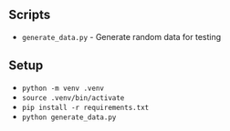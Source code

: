 ## Scripts

- `generate_data.py` - Generate random data for testing

## Setup

- `python -m venv .venv`
- `source .venv/bin/activate`
- `pip install -r requirements.txt`
- `python generate_data.py`
